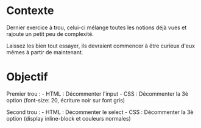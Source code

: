 # Contexte

Dernier exercice à trou, celui-ci mélange toutes les notions déjà vues et rajoute un petit peu de complexité.

Laissez les bien tout essayer, ils devraient commencer à être curieux d'eux mêmes à partir de maintenant.

# Objectif

Premier trou :
    - HTML : Décommenter l'input
    - CSS : Décommenter la 3è option (font-size: 20, écriture noir sur font gris)

Second trou :
    - HTML : Décommenter le select
    - CSS : Décommenter la 3è option (display inline-block et couleurs normales)
